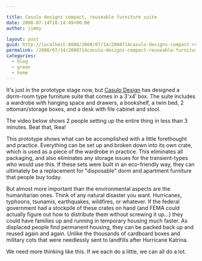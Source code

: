 ```yaml
---

title: Casulo designs compact, reuseable furniture suite
date: 2008-07-14T18:14:49+00:00
author: jimmy

layout: post
guid: http://localhost:8888/2008/07/14/2008714casulo-designs-compact-reuseable-furniture-suite-html/
permalink: /2008/07/14/2008714casulo-designs-compact-reuseable-furniture-suite-html/
categories:
  - blog
  - green
  - home
---
```


  It's just in the prototype stage now, but <a href="http://www.mein-casulo.de/en/en_index.htm" target="_blank">Casulo Design</a> has designed a dorm-room type furniture suite that comes in a 3'x4&#8242; box. The suite includes a wardrobe with hanging space and drawers, a bookshelf, a twin bed, 2 ottoman/storage boxes, and a desk with file cabinet and stool.</p> 
  
  <p>
    The video below shows 2 people setting up the entire thing in less than 3 minutes. Beat that, Ikea!
  </p>
  
  <p>
    This prototype shows what can be accomplished with a little forethought and practice. Everything can be set up and broken down into its own crate, which is used as a piece of the wardrobe in practice. This eliminates all packaging, and also eliminates any storage issues for the transient-types who would use this. If these sets were built in an eco-friendly way, they can ultimately be a replacement for "disposable" dorm and apartment furniture that people buy today.
  </p>
  
  <p>
    But almost more important than the environmental aspects are the humanitarian ones. Think of any natural disaster you want. Hurricanes, typhoons, tsunamis, earthquakes, wildfires, or whatever. If the federal government had a stockpile of these crates on hand (and FEMA could actually figure out how to distribute them without screwing it up&#8230;) they could have families up and running in temporary housing much faster. As displaced people find permanent housing, they can be packed back up and reused again and again. Unlike the thousands of cardboard boxes and military cots that were needlessly sent to landfills after Hurricane Katrina.
  </p>
  
  <p>
    We need more thinking like this. If we each do a little, we can all do a lot.<br />